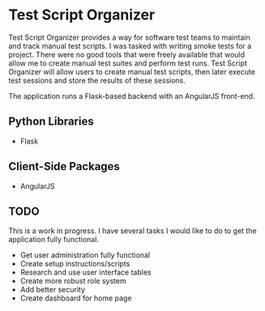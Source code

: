 Test Script Organizer
=====================

Test Script Organizer provides a way for software test teams to maintain and track manual test scripts. I was tasked with writing smoke tests for a project.  There were no good tools that were freely available that would allow me to create manual test suites and perform test runs.  Test Script Organizer will allow users to create manual test scripts, then later execute test sessions and store the results of these sessions.

The application runs a Flask-based backend with an AngularJS front-end.  

## Python Libraries
* Flask

## Client-Side Packages
* AngularJS

## TODO
This is a work in progress.  I have several tasks I would like to do to get the application fully functional.

* Get user administration fully functional
* Create setup instructions/scripts
* Research and use user interface tables 
* Create more robust role system 
* Add better security
* Create dashboard for home page
